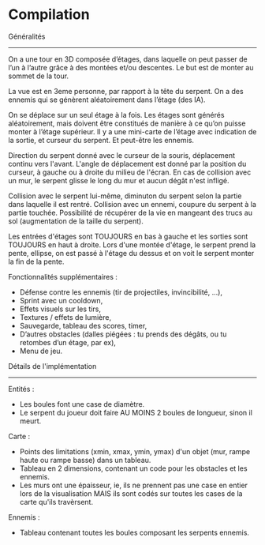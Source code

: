 # Compilation

Généralités
***********

On a une tour en 3D composée d’étages, dans laquelle on peut passer de l’un à l’autre grâce à des montées et/ou descentes. 
Le but est de monter au sommet de la tour.

La vue est en 3eme personne, par rapport à la tête du serpent.
On a des ennemis qui se génèrent aléatoirement dans l’étage (des IA).

On se déplace sur un seul étage à la fois.
Les étages sont générés aléatoirement, mais doivent être constitués de manière à ce qu’on puisse monter à l’étage supérieur.
Il y a une mini-carte de l’étage avec indication de la sortie, et curseur du serpent. Et peut-être les ennemis.

Direction du serpent donné avec le curseur de la souris, déplacement continu vers l'avant.
L'angle de déplacement est donné par la position du curseur, à gauche ou à droite du milieu de l'écran.
En cas de collision avec un mur, le serpent glisse le long du mur et aucun dégât n'est infligé.

Collision avec le serpent lui-même, diminuton du serpent selon la partie dans laquelle il est rentré.
Collision avec un ennemi, coupure du serpent à la partie touchée.
Possibilité de récupérer de la vie en mangeant des trucs au sol (augmentation de la taille du serpent).

Les entrées d'étages sont TOUJOURS en bas à gauche et les sorties sont TOUJOURS en haut à droite.
Lors d'une montée d'étage, le serpent prend la pente, ellipse, on est passé à l'étage du dessus et on voit le serpent monter la fin de la pente.

Fonctionnalités supplémentaires : 
  - Défense contre les ennemis (tir de projectiles, invincibilité, ...),
  - Sprint avec un cooldown,
  - Effets visuels sur les tirs, 
  - Textures / effets de lumière,
  - Sauvegarde, tableau des scores, timer,
  - D’autres obstacles (dalles piégées : tu prends des dégâts, ou tu retombes d’un étage, par ex),
  - Menu de jeu.  
  
Détails de l'implémentation
***************************

Entités :
  - Les boules font une case de diamètre.
  - Le serpent du joueur doit faire AU MOINS 2 boules de longueur, sinon il meurt.

Carte :
  - Points des limitations (xmin, xmax, ymin, ymax) d'un objet (mur, rampe haute ou rampe basse) dans un tableau.
  - Tableau en 2 dimensions, contenant un code pour les obstacles et les ennemis.
  - Les murs ont une épaisseur, ie, ils ne prennent pas une case en entier lors de la visualisation MAIS ils sont codés sur toutes les cases de la carte qu'ils travèrsent.
 
 Ennemis :
  - Tableau contenant toutes les boules composant les serpents ennemis.
